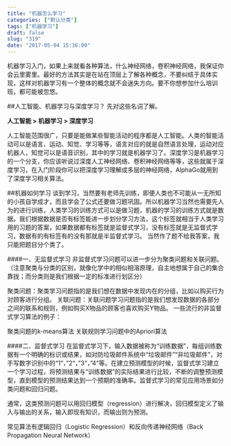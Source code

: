 ```yaml
---
title: "机器怎么学习"
categories: ["默认分类"]
tags: ["机器学习"]
draft: false
slug: "319"
date: "2017-05-04 15:36:00"
---
```


机器学习入门，如果上来就看各种算法，什么神经网络，卷积神经网络，我保证你会云里雾里。最好的方法其实是在站在顶层上了解各种概念，不要纠结于具体实现，这样对机器学习有一个整体的概念就不会迷失方向。要不你想参加什么培训班，都可能被忽悠。

##人工智能、机器学习与深度学习？
先对这些名词了解。

**人工智能 > 机器学习 > 深度学习**

人工智能范围很广，只要是能做某些智能活动的程序都是人工智能。人类的智能活动可以是语言、运动、知觉、学习等等，语言对应的就是自然语言处理，运动对应机器人，知觉可以是语音识别，其中的学习就是机器学习了。深度学习是机器学习的一个分支，你应该听说过深度人工神经网络、卷积神经网络等等，这些就属于深度学习，在入门阶段你可以把深度学习理解成多层的神经网络，AlphaGo就用到了深度学习相关算法。

##机器如何学习
谈到学习，当然要有老师先训练，即便人类也不可能从一无所知的小孩自学成才，而且学会了公式还要做习题巩固。所以机器学习当然也需要先人为的进行训练，人类学习的训练方式可以是做习题，机器的学习的训练方式就是数据。我们根据数据是否有标签能进一步划分学习方法，这个标签就相当于人类学习用的习题的答案，如果数据都有标签就是监督式学习，没有标签就是无监督式学习，数据有的有标签有的没有那就是半监督式学习。
当然作了题不给我答案，我只能把题目分个类了。

####一、无监督式学习
非监督式学习问题可以进一步分为聚类问题和关联问题。（注意聚类与分类的区别，就像化学中的相似相溶原理，自主地想属于自己的集合靠拢；而分类则是我们根据一定的标准进行划区分）

聚类问题：聚类学习问题指的是我们想在数据中发现内在的分组，比如以购买行为对顾客进行分组。
关联问题：关联问题学习问题指的是我们想发现数据的各部分之间的联系和规则，例如购买X物品的顾客也喜欢购买Y物品。
一些流行的非监督式学习算法的例子：

聚类问题的k-means算法
关联规则学习问题中的Apriori算法

####二、监督式学习
在监督式学习下，输入数据被称为“训练数据”，每组训练数据有一个明确的标识或结果，如对防垃圾邮件系统中“垃圾邮件”“非垃圾邮件”，对手写数字识别中的“1“，”2“，”3“，”4“等。在建立预测模型的时候，监督式学习建立一个学习过程，将预测结果与“训练数据”的实际结果进行比较，不断的调整预测模型，直到模型的预测结果达到一个预期的准确率。监督式学习的常见应用场景如分类问题和回归问题。

通常，这类预测问题可以用回归模型（regression）进行解决，回归模型定义了输入与输出的关系，输入即现有知识，而输出则为预测。

常见算法有逻辑回归（Logistic Regression）和反向传递神经网络（Back Propagation Neural Network）


